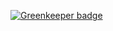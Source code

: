

[![Greenkeeper badge](https://badges.greenkeeper.io/aafrey/pull-stream-test-suite.svg)](https://greenkeeper.io/)
